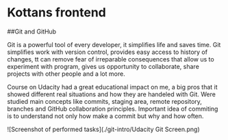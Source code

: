 # Kottans frontend

##Git and GitHub

Git is a powerful tool of every developer, it simplifies life and saves time. Git simplifies work with version control, provides easy access to history of changes, tt can remove fear of irreparable consequences that allow us to experiment with program, gives us opportunity to collaborate, share projects with other people and a lot more.

Course on Udacity had a great educational impact on me, a big pros that it showed different real situations and how they are handeled with Git. Were studied main concepts like commits, staging area, remote repository, branches and GitHub collaboration principles. Important idea of commiting is to understand not only how make a commit but why and how often.

![Screenshot of performed tasks](./git-intro/Udacity Git Screen.png)
